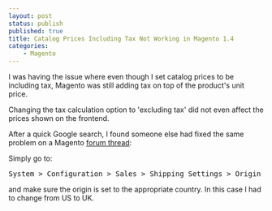 ```yaml
---
layout: post
status: publish
published: true
title: Catalog Prices Including Tax Not Working in Magento 1.4
categories:
    - Magento
---
```

I was having the issue where even though I set catalog prices to be including tax, Magento was still adding tax on top of the product's unit price.

Changing the tax calculation option to 'excluding tax' did not even affect the prices shown on the frontend.

After a quick Google search, I found someone else had fixed the same problem on a Magento <a href="http://www.magentocommerce.com/boards/viewthread/78069/">forum thread</a>:

Simply go to:

<pre "text">System > Configuration > Sales > Shipping Settings > Origin</pre>

and make sure the origin is set to the appropriate country.  In this case I had to change from US to UK.
